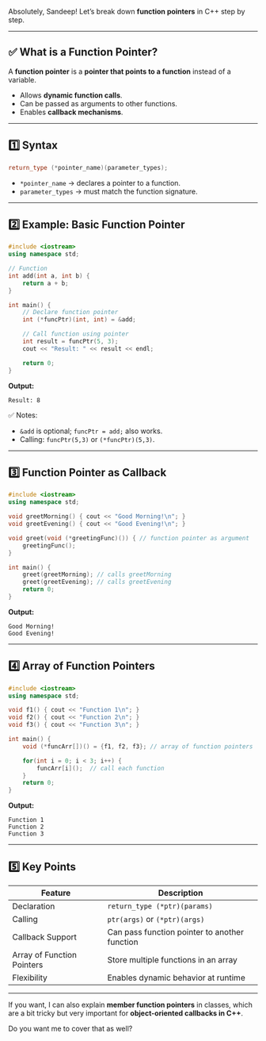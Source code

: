 Absolutely, Sandeep! Let’s break down **function pointers** in C++ step by step.

---

## ✅ What is a Function Pointer?

A **function pointer** is a **pointer that points to a function** instead of a variable.

* Allows **dynamic function calls**.
* Can be passed as arguments to other functions.
* Enables **callback mechanisms**.

---

## 1️⃣ Syntax

```cpp
return_type (*pointer_name)(parameter_types);
```

* `*pointer_name` → declares a pointer to a function.
* `parameter_types` → must match the function signature.

---

## 2️⃣ Example: Basic Function Pointer

```cpp
#include <iostream>
using namespace std;

// Function
int add(int a, int b) {
    return a + b;
}

int main() {
    // Declare function pointer
    int (*funcPtr)(int, int) = &add;

    // Call function using pointer
    int result = funcPtr(5, 3);
    cout << "Result: " << result << endl;

    return 0;
}
```

**Output:**

```
Result: 8
```

✅ Notes:

* `&add` is optional; `funcPtr = add;` also works.
* Calling: `funcPtr(5,3)` or `(*funcPtr)(5,3)`.

---

## 3️⃣ Function Pointer as Callback

```cpp
#include <iostream>
using namespace std;

void greetMorning() { cout << "Good Morning!\n"; }
void greetEvening() { cout << "Good Evening!\n"; }

void greet(void (*greetingFunc)()) { // function pointer as argument
    greetingFunc();
}

int main() {
    greet(greetMorning); // calls greetMorning
    greet(greetEvening); // calls greetEvening
    return 0;
}
```

**Output:**

```
Good Morning!
Good Evening!
```

---

## 4️⃣ Array of Function Pointers

```cpp
#include <iostream>
using namespace std;

void f1() { cout << "Function 1\n"; }
void f2() { cout << "Function 2\n"; }
void f3() { cout << "Function 3\n"; }

int main() {
    void (*funcArr[])() = {f1, f2, f3}; // array of function pointers

    for(int i = 0; i < 3; i++) {
        funcArr[i]();  // call each function
    }
    return 0;
}
```

**Output:**

```
Function 1
Function 2
Function 3
```

---

## 5️⃣ Key Points

| Feature                    | Description                                   |
| -------------------------- | --------------------------------------------- |
| Declaration                | `return_type (*ptr)(params)`                  |
| Calling                    | `ptr(args)` or `(*ptr)(args)`                 |
| Callback Support           | Can pass function pointer to another function |
| Array of Function Pointers | Store multiple functions in an array          |
| Flexibility                | Enables dynamic behavior at runtime           |

---

If you want, I can also explain **member function pointers** in classes, which are a bit tricky but very important for **object-oriented callbacks in C++**.

Do you want me to cover that as well?
